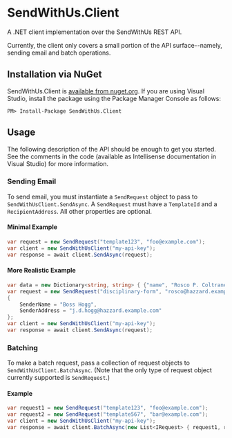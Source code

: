 SendWithUs.Client
=================

A .NET client implementation over the SendWithUs REST API.

Currently, the client only covers a small portion of the API surface--namely, sending email and batch operations.

## Installation via NuGet

SendWithUs.Client is [available from nuget.org](https://www.nuget.org/packages/SendWithUs.Client/). If you are using 
Visual Studio, install the package using the Package Manager Console as follows: 

```
PM> Install-Package SendWithUs.Client
```

## Usage

The following  description of the  API should be enough to get you started. See the comments in the code (available as
Intellisense documentation in Visual Studio) for more information.

### Sending Email

To send email, you must instantiate a `SendRequest` object to pass to `SendWithUsClient.SendAsync`. A `SendRequest` must 
have a `TemplateId` and a `RecipientAddress`. All other properties are optional.

#### Minimal Example

```csharp
var request = new SendRequest("template123", "foo@example.com");
var client = new SendWithUsClient("my-api-key");
var response = await client.SendAsync(request);
```

#### More Realistic Example

```csharp
var data = new Dictionary<string, string> { {"name", "Rosco P. Coltrane"}, {"title", "Sheriff"} };
var request = new SendRequest("disciplinary-form", "rosco@hazzard.example.com", data)
{
    SenderName = "Boss Hogg",
    SenderAddress = "j.d.hogg@hazzard.example.com"
};
var client = new SendWithUsClient("my-api-key");
var response = await client.SendAsync(request);
```

### Batching

To make a batch request, pass a collection of request objects to `SendWithUsClient.BatchAsync`. (Note that the only type
of request object currently supported is `SendRequest`.)

#### Example

```csharp
var request1 = new SendRequest("template123", "foo@example.com");
var request2 = new SendRequest("template567", "bar@example.com");
var client = new SendWithUsClient("my-api-key");
var response = await client.BatchAsync(new List<IRequest> { request1, request2 });
```
